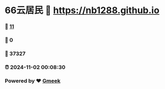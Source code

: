# 66云居民 :link: https://nb1288.github.io 
### :page_facing_up: [11](https://nb1288.github.io/tag.html) 
### :speech_balloon: 0 
### :hibiscus: 37327 
### :alarm_clock: 2024-11-02 00:08:30 
### Powered by :heart: [Gmeek](https://github.com/Meekdai/Gmeek)
